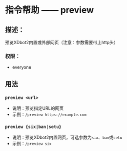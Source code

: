 # 指令帮助 —— preview

## 描述：
预览XDbot2内置或外部网页（注意：参数需要带上http头）

### 权限：

- everyone

## 用法

### `preview <url>`

- 说明：预览指定URL的网页
- 示例：`/preview https://example.com`

### `preview {six|ban|setu}`

- 说明：预览XDbot2内置网页，可选参数为`six`、`ban`或`setu`
- 示例：`/preview six`